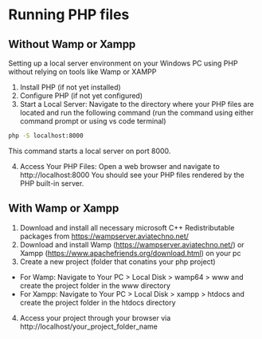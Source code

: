 # Running PHP files
## Without Wamp or Xampp
Setting up a local server environment on your Windows PC using PHP without relying on tools like Wamp or XAMPP

1. Install PHP (if not yet installed)
2. Configure PHP (if not yet configured)
3. Start a Local Server: Navigate to the directory where your PHP files are located and run the following command (run the command using either command prompt or using vs code terminal)
```cmd
php -S localhost:8000
```
This command starts a local server on port 8000.

4. Access Your PHP Files: Open a web browser and navigate to http://localhost:8000 You should see your PHP files rendered by the PHP built-in server.

## With Wamp or Xampp

1. Download and install all necessary microsoft C++ Redistributable packages from https://wampserver.aviatechno.net/
2. Download and install Wamp (https://wampserver.aviatechno.net/) or Xampp (https://www.apachefriends.org/download.html) on your pc
3. Create a new project (folder that conatins your php project)
- For Wamp: Navigate to Your PC > Local Disk > wamp64 > www and create the project folder in the www directory
- For Xampp: Navigate to Your PC > Local Disk > xampp > htdocs and create the project folder in the htdocs directory
4. Access your project through your browser via http://localhost/your_project_folder_name